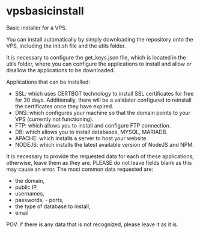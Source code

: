 # vpsbasicinstall
Basic installer for a VPS. 

You can install automatically by simply downloading the repository onto the VPS, including the init.sh file and the utils folder. 

It is necessary to configure the get_keys.json file, which is located in the utils folder, where you can configure the applications to install and allow or disallow the applications to be downloaded.

Applications that can be installed: 
- SSL: which uses CERTBOT technology to install SSL certificates for free for 30 days. Additionally, there will be a validator configured to reinstall the certificates once they have expired. 
- DNS: which configures your machine so that the domain points to your VPS (currently not functioning). 
- FTP: which allows you to install and configure FTP connection. 
- DB: which allows you to install databases, MYSQL, MARIADB. 
- APACHE: which installs a server to host your website. 
- NODEJS: which installs the latest available version of NodeJS and NPM.

It is necessary to provide the requested data for each of these applications; otherwise, leave them as they are. PLEASE do not leave fields blank as this may cause an error. 
The most common data requested are: 
- the domain, 
- public IP, 
- usernames, 
- passwords, - ports, 
- the type of database to install, 
- email

POV: if there is any data that is not recognized, please leave it as it is.
